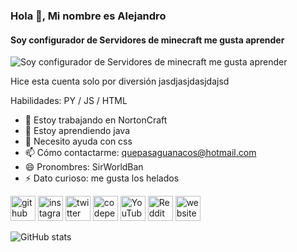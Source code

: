 ### Hola 👋, Mi nombre es Alejandro
#### Soy configurador de Servidores de minecraft me gusta aprender
![Soy configurador de Servidores de minecraft me gusta aprender](https://c.tenor.com/8qTl-eokkR4AAAAC/uwu-smug.gif)

Hice esta cuenta solo por diversión jasdjasjdasjdajsd

Habilidades: PY / JS / HTML

- 🔭 Estoy trabajando en NortonCraft 
- 🌱 Estoy aprendiendo java 
- 🤔 Necesito ayuda con css 
- 📫 Cómo contactarme: quepasaguanacos@hotmail.com 
- 😄 Pronombres: SirWorldBan 
- ⚡ Dato curioso: me gusta los helados 


[<img src='https://cdn.jsdelivr.net/npm/simple-icons@3.0.1/icons/github.svg' alt='github' height='40'>](https://github.com/SirWorldBanYT)  [<img src='https://cdn.jsdelivr.net/npm/simple-icons@3.0.1/icons/instagram.svg' alt='instagram' height='40'>](https://www.instagram.com/SirWorldBan/)  [<img src='https://cdn.jsdelivr.net/npm/simple-icons@3.0.1/icons/twitter.svg' alt='twitter' height='40'>](https://twitter.com/SirWorldBan)  [<img src='https://cdn.jsdelivr.net/npm/simple-icons@3.0.1/icons/codepen.svg' alt='codepen' height='40'>](https://codepen.io/SirWorldBan)  [<img src='https://cdn.jsdelivr.net/npm/simple-icons@3.0.1/icons/youtube.svg' alt='YouTube' height='40'>](https://www.youtube.com/channel/UCI68grB2Srn6r1-jH-n_Afg)  [<img src='https://cdn.jsdelivr.net/npm/simple-icons@3.0.1/icons/reddit.svg' alt='Reddit' height='40'>](https://www.reddit.com/user/SirWorldBan)  [<img src='https://cdn.jsdelivr.net/npm/simple-icons@3.0.1/icons/icloud.svg' alt='website' height='40'>](Discord.nortoncraft.club)  

![GitHub stats](https://github-readme-stats.vercel.app/api?username=SirWorldBanYT&show_icons=true)  

